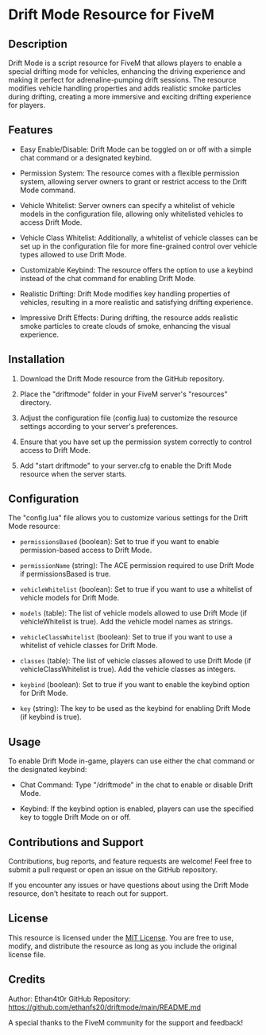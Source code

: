 # Drift Mode Resource for FiveM

## Description

Drift Mode is a script resource for FiveM that allows players to enable a special drifting mode for vehicles, enhancing the driving experience and making it perfect for adrenaline-pumping drift sessions. The resource modifies vehicle handling properties and adds realistic smoke particles during drifting, creating a more immersive and exciting drifting experience for players.

## Features

- Easy Enable/Disable: Drift Mode can be toggled on or off with a simple chat command or a designated keybind.

- Permission System: The resource comes with a flexible permission system, allowing server owners to grant or restrict access to the Drift Mode command.

- Vehicle Whitelist: Server owners can specify a whitelist of vehicle models in the configuration file, allowing only whitelisted vehicles to access Drift Mode.

- Vehicle Class Whitelist: Additionally, a whitelist of vehicle classes can be set up in the configuration file for more fine-grained control over vehicle types allowed to use Drift Mode.

- Customizable Keybind: The resource offers the option to use a keybind instead of the chat command for enabling Drift Mode.

- Realistic Drifting: Drift Mode modifies key handling properties of vehicles, resulting in a more realistic and satisfying drifting experience.

- Impressive Drift Effects: During drifting, the resource adds realistic smoke particles to create clouds of smoke, enhancing the visual experience.

## Installation

1. Download the Drift Mode resource from the GitHub repository.

2. Place the "driftmode" folder in your FiveM server's "resources" directory.

3. Adjust the configuration file (config.lua) to customize the resource settings according to your server's preferences.

4. Ensure that you have set up the permission system correctly to control access to Drift Mode.

5. Add "start driftmode" to your server.cfg to enable the Drift Mode resource when the server starts.

## Configuration

The "config.lua" file allows you to customize various settings for the Drift Mode resource:

- `permissionsBased` (boolean): Set to true if you want to enable permission-based access to Drift Mode.

- `permissionName` (string): The ACE permission required to use Drift Mode if permissionsBased is true.

- `vehicleWhitelist` (boolean): Set to true if you want to use a whitelist of vehicle models for Drift Mode.

- `models` (table): The list of vehicle models allowed to use Drift Mode (if vehicleWhitelist is true). Add the vehicle model names as strings.

- `vehicleClassWhitelist` (boolean): Set to true if you want to use a whitelist of vehicle classes for Drift Mode.

- `classes` (table): The list of vehicle classes allowed to use Drift Mode (if vehicleClassWhitelist is true). Add the vehicle classes as integers.

- `keybind` (boolean): Set to true if you want to enable the keybind option for Drift Mode.

- `key` (string): The key to be used as the keybind for enabling Drift Mode (if keybind is true).

## Usage

To enable Drift Mode in-game, players can use either the chat command or the designated keybind:

- Chat Command: Type "/driftmode" in the chat to enable or disable Drift Mode.

- Keybind: If the keybind option is enabled, players can use the specified key to toggle Drift Mode on or off.

## Contributions and Support

Contributions, bug reports, and feature requests are welcome! Feel free to submit a pull request or open an issue on the GitHub repository.

If you encounter any issues or have questions about using the Drift Mode resource, don't hesitate to reach out for support.

## License

This resource is licensed under the [MIT License](https://github.com/ethanfs20/driftmode/blob/main/LICENSE). You are free to use, modify, and distribute the resource as long as you include the original license file.

## Credits

Author: Ethan4t0r
GitHub Repository: https://github.com/ethanfs20/driftmode/main/README.md

A special thanks to the FiveM community for the support and feedback!
